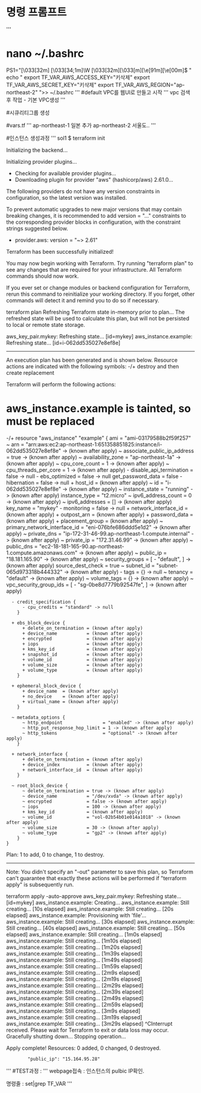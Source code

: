 # 명령 프롬프트
'''
# nano ~/.bashrc
PS1="\[\033[32m\] \[\033[34;1m\]\W \[\033[32m\]\[\033[m\]\[\e[91m\]\[\e[00m\]$ "
echo "
export TF_VAR_AWS_ACCESS_KEY="키삭제"
export TF_VAR_AWS_SECRET_KEY="키삭제"
export TF_VAR_AWS_REGION="ap-northeast-2"
">> ~/.bashrc
'''
#default VPC를 웹UI로 만들고 시작
'''
vpc 검색 후 작업 - 기본 VPC생성
'''

#시큐리티그룹 생성

#vars.tf
'''
ap-northeast-1 일본 추가
ap-northeast-2 서울도..
'''

#인스턴스 생성과정
'''
sol1 $ terraform init

Initializing the backend...

Initializing provider plugins...
- Checking for available provider plugins...
- Downloading plugin for provider "aws" (hashicorp/aws) 2.61.0...

The following providers do not have any version constraints in configuration,
so the latest version was installed.

To prevent automatic upgrades to new major versions that may contain breaking
changes, it is recommended to add version = "..." constraints to the
corresponding provider blocks in configuration, with the constraint strings
suggested below.

* provider.aws: version = "~> 2.61"

Terraform has been successfully initialized!

You may now begin working with Terraform. Try running "terraform plan" to see
any changes that are required for your infrastructure. All Terraform commands
should now work.

If you ever set or change modules or backend configuration for Terraform,
rerun this command to reinitialize your working directory. If you forget, other
commands will detect it and remind you to do so if necessary.

terraform plan
Refreshing Terraform state in-memory prior to plan...
The refreshed state will be used to calculate this plan, but will not be
persisted to local or remote state storage.

aws_key_pair.mykey: Refreshing state... [id=mykey]
aws_instance.example: Refreshing state... [id=i-062dd535027e8ef8e]

------------------------------------------------------------------------

An execution plan has been generated and is shown below.
Resource actions are indicated with the following symbols:
-/+ destroy and then create replacement

Terraform will perform the following actions:

  # aws_instance.example is tainted, so must be replaced
-/+ resource "aws_instance" "example" {
        ami                          = "ami-03179588b2f59f257"
      ~ arn                          = "arn:aws:ec2:ap-northeast-1:651358851825:instance/i-062dd535027e8ef8e" -> (known after apply)
      ~ associate_public_ip_address  = true -> (known after apply)
      ~ availability_zone            = "ap-northeast-1a" -> (known after apply)
      ~ cpu_core_count               = 1 -> (known after apply)
      ~ cpu_threads_per_core         = 1 -> (known after apply)
      - disable_api_termination      = false -> null
      - ebs_optimized                = false -> null
        get_password_data            = false
      - hibernation                  = false -> null
      + host_id                      = (known after apply)
      ~ id                           = "i-062dd535027e8ef8e" -> (known after apply)
      ~ instance_state               = "running" -> (known after apply)
        instance_type                = "t2.micro"
      ~ ipv6_address_count           = 0 -> (known after apply)
      ~ ipv6_addresses               = [] -> (known after apply)
        key_name                     = "mykey"
      - monitoring                   = false -> null
      + network_interface_id         = (known after apply)
      + outpost_arn                  = (known after apply)
      + password_data                = (known after apply)
      + placement_group              = (known after apply)
      ~ primary_network_interface_id = "eni-076bfe686ddd5e1d2" -> (known after apply)
      ~ private_dns                  = "ip-172-31-46-99.ap-northeast-1.compute.internal" -> (known after apply)
      ~ private_ip                   = "172.31.46.99" -> (known after apply)
      ~ public_dns                   = "ec2-18-181-165-90.ap-northeast-1.compute.amazonaws.com" -> (known after apply)
      ~ public_ip                    = "18.181.165.90" -> (known after apply)
      ~ security_groups              = [
          - "default",
        ] -> (known after apply)
        source_dest_check            = true
      ~ subnet_id                    = "subnet-065d973318b444332" -> (known after apply)
      - tags                         = {} -> null
      ~ tenancy                      = "default" -> (known after apply)
      ~ volume_tags                  = {} -> (known after apply)
      ~ vpc_security_group_ids       = [
          - "sg-0be8d7779b92547fe",
        ] -> (known after apply)

      - credit_specification {
          - cpu_credits = "standard" -> null
        }

      + ebs_block_device {
          + delete_on_termination = (known after apply)
          + device_name           = (known after apply)
          + encrypted             = (known after apply)
          + iops                  = (known after apply)
          + kms_key_id            = (known after apply)
          + snapshot_id           = (known after apply)
          + volume_id             = (known after apply)
          + volume_size           = (known after apply)
          + volume_type           = (known after apply)
        }

      + ephemeral_block_device {
          + device_name  = (known after apply)
          + no_device    = (known after apply)
          + virtual_name = (known after apply)
        }

      ~ metadata_options {
          ~ http_endpoint               = "enabled" -> (known after apply)
          ~ http_put_response_hop_limit = 1 -> (known after apply)
          ~ http_tokens                 = "optional" -> (known after apply)
        }

      + network_interface {
          + delete_on_termination = (known after apply)
          + device_index          = (known after apply)
          + network_interface_id  = (known after apply)
        }

      ~ root_block_device {
          ~ delete_on_termination = true -> (known after apply)
          ~ device_name           = "/dev/xvda" -> (known after apply)
          ~ encrypted             = false -> (known after apply)
          ~ iops                  = 100 -> (known after apply)
          + kms_key_id            = (known after apply)
          ~ volume_id             = "vol-02b54b01e014a1018" -> (known after apply)
          ~ volume_size           = 30 -> (known after apply)
          ~ volume_type           = "gp2" -> (known after apply)
        }
    }

Plan: 1 to add, 0 to change, 1 to destroy.

------------------------------------------------------------------------

Note: You didn't specify an "-out" parameter to save this plan, so Terraform
can't guarantee that exactly these actions will be performed if
"terraform apply" is subsequently run.


terraform apply -auto-approve
aws_key_pair.mykey: Refreshing state... [id=mykey]
aws_instance.example: Creating...
aws_instance.example: Still creating... [10s elapsed]
aws_instance.example: Still creating... [20s elapsed]
aws_instance.example: Provisioning with 'file'...
aws_instance.example: Still creating... [30s elapsed]
aws_instance.example: Still creating... [40s elapsed]
aws_instance.example: Still creating... [50s elapsed]
aws_instance.example: Still creating... [1m0s elapsed]
aws_instance.example: Still creating... [1m10s elapsed]
aws_instance.example: Still creating... [1m20s elapsed]
aws_instance.example: Still creating... [1m39s elapsed]
aws_instance.example: Still creating... [1m49s elapsed]
aws_instance.example: Still creating... [1m59s elapsed]
aws_instance.example: Still creating... [2m9s elapsed]
aws_instance.example: Still creating... [2m19s elapsed]
aws_instance.example: Still creating... [2m29s elapsed]
aws_instance.example: Still creating... [2m39s elapsed]
aws_instance.example: Still creating... [2m49s elapsed]
aws_instance.example: Still creating... [2m59s elapsed]
aws_instance.example: Still creating... [3m9s elapsed]
aws_instance.example: Still creating... [3m19s elapsed]
aws_instance.example: Still creating... [3m29s elapsed]
^CInterrupt received.
Please wait for Terraform to exit or data loss may occur.
Gracefully shutting down...
Stopping operation...


Apply complete! Resources: 0 added, 0 changed, 0 destroyed.

            "public_ip": "15.164.95.28"
'''
#TEST과정 :
'''
webpage접속 : 인스턴스의 pulbic IP확인.

명령줄 : set|grep TF_VAR
'''
